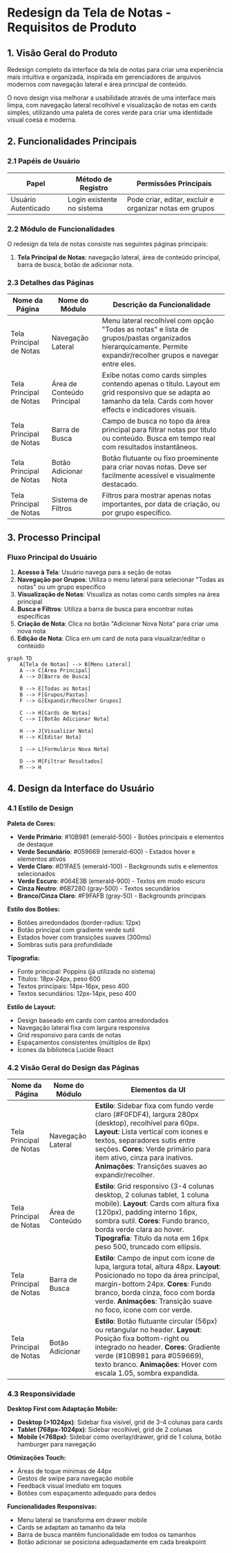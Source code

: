 # Redesign da Tela de Notas - Requisitos de Produto

## 1. Visão Geral do Produto

Redesign completo da interface da tela de notas para criar uma experiência mais intuitiva e organizada, inspirada em gerenciadores de arquivos modernos com navegação lateral e área principal de conteúdo.

O novo design visa melhorar a usabilidade através de uma interface mais limpa, com navegação lateral recolhível e visualização de notas em cards simples, utilizando uma paleta de cores verde para criar uma identidade visual coesa e moderna.

## 2. Funcionalidades Principais

### 2.1 Papéis de Usuário

| Papel | Método de Registro | Permissões Principais |
|-------|-------------------|----------------------|
| Usuário Autenticado | Login existente no sistema | Pode criar, editar, excluir e organizar notas em grupos |

### 2.2 Módulo de Funcionalidades

O redesign da tela de notas consiste nas seguintes páginas principais:

1. **Tela Principal de Notas**: navegação lateral, área de conteúdo principal, barra de busca, botão de adicionar nota.

### 2.3 Detalhes das Páginas

| Nome da Página | Nome do Módulo | Descrição da Funcionalidade |
|----------------|----------------|----------------------------|
| Tela Principal de Notas | Navegação Lateral | Menu lateral recolhível com opção "Todas as notas" e lista de grupos/pastas organizados hierarquicamente. Permite expandir/recolher grupos e navegar entre eles. |
| Tela Principal de Notas | Área de Conteúdo Principal | Exibe notas como cards simples contendo apenas o título. Layout em grid responsivo que se adapta ao tamanho da tela. Cards com hover effects e indicadores visuais. |
| Tela Principal de Notas | Barra de Busca | Campo de busca no topo da área principal para filtrar notas por título ou conteúdo. Busca em tempo real com resultados instantâneos. |
| Tela Principal de Notas | Botão Adicionar Nota | Botão flutuante ou fixo proeminente para criar novas notas. Deve ser facilmente acessível e visualmente destacado. |
| Tela Principal de Notas | Sistema de Filtros | Filtros para mostrar apenas notas importantes, por data de criação, ou por grupo específico. |

## 3. Processo Principal

### Fluxo Principal do Usuário

1. **Acesso à Tela**: Usuário navega para a seção de notas
2. **Navegação por Grupos**: Utiliza o menu lateral para selecionar "Todas as notas" ou um grupo específico
3. **Visualização de Notas**: Visualiza as notas como cards simples na área principal
4. **Busca e Filtros**: Utiliza a barra de busca para encontrar notas específicas
5. **Criação de Nota**: Clica no botão "Adicionar Nova Nota" para criar uma nova nota
6. **Edição de Nota**: Clica em um card de nota para visualizar/editar o conteúdo

```mermaid
graph TD
    A[Tela de Notas] --> B[Menu Lateral]
    A --> C[Área Principal]
    A --> D[Barra de Busca]
    
    B --> E[Todas as Notas]
    B --> F[Grupos/Pastas]
    F --> G[Expandir/Recolher Grupos]
    
    C --> H[Cards de Notas]
    C --> I[Botão Adicionar Nota]
    
    H --> J[Visualizar Nota]
    H --> K[Editar Nota]
    
    I --> L[Formulário Nova Nota]
    
    D --> M[Filtrar Resultados]
    M --> H
```

## 4. Design da Interface do Usuário

### 4.1 Estilo de Design

**Paleta de Cores:**
- **Verde Primário**: #10B981 (emerald-500) - Botões principais e elementos de destaque
- **Verde Secundário**: #059669 (emerald-600) - Estados hover e elementos ativos
- **Verde Claro**: #D1FAE5 (emerald-100) - Backgrounds sutis e elementos selecionados
- **Verde Escuro**: #064E3B (emerald-900) - Textos em modo escuro
- **Cinza Neutro**: #6B7280 (gray-500) - Textos secundários
- **Branco/Cinza Claro**: #F9FAFB (gray-50) - Backgrounds principais

**Estilo dos Botões:**
- Botões arredondados (border-radius: 12px)
- Botão principal com gradiente verde sutil
- Estados hover com transições suaves (300ms)
- Sombras sutis para profundidade

**Tipografia:**
- Fonte principal: Poppins (já utilizada no sistema)
- Títulos: 18px-24px, peso 600
- Textos principais: 14px-16px, peso 400
- Textos secundários: 12px-14px, peso 400

**Estilo de Layout:**
- Design baseado em cards com cantos arredondados
- Navegação lateral fixa com largura responsiva
- Grid responsivo para cards de notas
- Espaçamentos consistentes (múltiplos de 8px)
- Ícones da biblioteca Lucide React

### 4.2 Visão Geral do Design das Páginas

| Nome da Página | Nome do Módulo | Elementos da UI |
|----------------|----------------|-----------------|
| Tela Principal de Notas | Navegação Lateral | **Estilo**: Sidebar fixa com fundo verde claro (#F0FDF4), largura 280px (desktop), recolhível para 60px. **Layout**: Lista vertical com ícones e textos, separadores sutis entre seções. **Cores**: Verde primário para item ativo, cinza para inativos. **Animações**: Transições suaves ao expandir/recolher. |
| Tela Principal de Notas | Área de Conteúdo | **Estilo**: Grid responsivo (3-4 colunas desktop, 2 colunas tablet, 1 coluna mobile). **Layout**: Cards com altura fixa (120px), padding interno 16px, sombra sutil. **Cores**: Fundo branco, borda verde clara ao hover. **Tipografia**: Título da nota em 16px peso 500, truncado com ellipsis. |
| Tela Principal de Notas | Barra de Busca | **Estilo**: Campo de input com ícone de lupa, largura total, altura 48px. **Layout**: Posicionado no topo da área principal, margin-bottom 24px. **Cores**: Fundo branco, borda cinza, foco com borda verde. **Animações**: Transição suave no foco, ícone com cor verde. |
| Tela Principal de Notas | Botão Adicionar | **Estilo**: Botão flutuante circular (56px) ou retangular no header. **Layout**: Posição fixa bottom-right ou integrado no header. **Cores**: Gradiente verde (#10B981 para #059669), texto branco. **Animações**: Hover com escala 1.05, sombra expandida. |

### 4.3 Responsividade

**Desktop First com Adaptação Mobile:**
- **Desktop (>1024px)**: Sidebar fixa visível, grid de 3-4 colunas para cards
- **Tablet (768px-1024px)**: Sidebar recolhível, grid de 2 colunas
- **Mobile (<768px)**: Sidebar como overlay/drawer, grid de 1 coluna, botão hamburger para navegação

**Otimizações Touch:**
- Áreas de toque mínimas de 44px
- Gestos de swipe para navegação mobile
- Feedback visual imediato em toques
- Botões com espaçamento adequado para dedos

**Funcionalidades Responsivas:**
- Menu lateral se transforma em drawer mobile
- Cards se adaptam ao tamanho da tela
- Barra de busca mantém funcionalidade em todos os tamanhos
- Botão adicionar se posiciona adequadamente em cada breakpoint